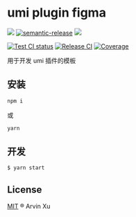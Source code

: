 # umi plugin figma

![][version-url] [![semantic-release][semantic-release]][semantic-release-repo] ![][license-url]

[![Test CI status][test-ci]][test-ci-url] [![Release CI][release-ci]][deploy-ci-url] [![Coverage][coverage]][codecov-url]

[version-url]: https://img.shields.io/github/v/release/arvinxx/umi-plugin-figma
[license-url]: https://img.shields.io/github/license/arvinxx/umi-plugin-figma

<!-- semantic-release -->

[semantic-release]: https://img.shields.io/badge/%20%20%F0%9F%93%A6%F0%9F%9A%80-semantic--release-e10079.svg
[semantic-release-repo]: https://github.com/semantic-release/semantic-release

<!-- coverage -->

[coverage]: https://codecov.io/gh/arvinxx/umi-plugin-figma/branch/master/graph/badge.svg
[codecov-url]: https://codecov.io/gh/arvinxx/umi-plugin-figma/branch/master

<!-- Github CI -->

[test-ci]: https://github.com/arvinxx/umi-plugin-figma/workflows/Test%20CI/badge.svg
[release-ci]: https://github.com/arvinxx/umi-plugin-figma/workflows/Release%20CI/badge.svg
[test-ci-url]: https://github.com/arvinxx/umi-plugin-figma/actions?query=workflow%3A%22Test+CI%22
[deploy-ci-url]: https://github.com/arvinxx/umi-plugin-figma/actions?query=workflow%3A%22Release+CI%22

用于开发 umi 插件的模板

## 安装

```bash
npm i
```

或

```bash
yarn
```

## 开发

```bash
$ yarn start
```

## License

[MIT](./LICENSE) ® Arvin Xu

